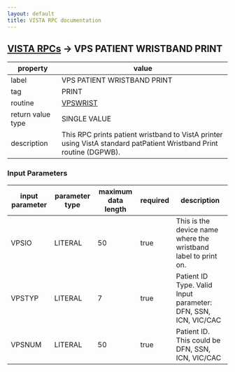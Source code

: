 ```yaml
---
layout: default
title: VISTA RPC documentation
---
```




## [VISTA RPCs](TableOfContent.md) &#8594; VPS PATIENT WRISTBAND PRINT 

 property | value 
--- | --- 
 label | VPS PATIENT WRISTBAND PRINT
 tag | PRINT
 routine | [VPSWRIST](http://code.osehra.org/dox/Routine_VPSWRIST_source.html)
 return value type | SINGLE VALUE
 description | This RPC prints patient wristband to VistA printer using VistA standard patPatient Wristband Print routine (DGPWB).

### Input Parameters

| input parameter | parameter type | maximum data length | required | description | 
| --- | --- | --- | --- | --- | 
| VPSIO | LITERAL | 50 | true | This is the device name where the wristband label to print on. | 
| VPSTYP | LITERAL | 7 | true | Patient ID Type. Valid Input parameter: DFN, SSN, ICN, VIC/CAC | 
| VPSNUM | LITERAL | 50 | true | Patient ID. This could be DFN, SSN, ICN, VIC/CAC | 